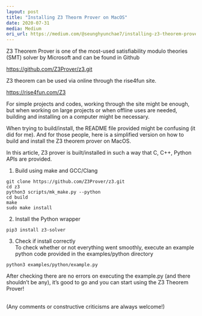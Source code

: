 ```yaml
---
layout: post
title: "Installing Z3 Theorm Prover on MacOS"
date: 2020-07-31
media: Medium
ori_url: https://medium.com/@seunghyunchae7/installing-z3-theorem-prover-on-macos-bcc0b28bd485
---
```


Z3 Theorem Prover is one of the most-used satisfiability modulo theories (SMT) solver by Microsoft and can be found in Github

https://github.com/Z3Prover/z3.git

Z3 theorem can be used via online through the rise4fun site.

https://rise4fun.com/Z3

For simple projects and codes, working through the site might be enough, but when working on large projects or when offline uses are needed, building and installing on a computer might be necessary.

When trying to build/install, the README file provided might be confusing (it did for me). And for those people, here is a simplified version on how to build and install the Z3 theorem prover on MacOS.

In this article, Z3 prover is built/installed in such a way that C, C++, Python APIs are provided.

1. Build using make and GCC/Clang
```
git clone https://github.com/Z3Prover/z3.git
cd z3
python3 scripts/mk_make.py --python
cd build
make
sudo make install
```

2. Install the Python wrapper
```
pip3 install z3-solver
```

3. Check if install correctly\
To check whether or not everything went smoothly, execute an example python code provided in the examples/python directory

```
python3 examples/python/example.py
```

After checking there are no errors on executing the example.py (and there shouldn’t be any), it’s good to go and you can start using the Z3 Theorem Prover!

<br>
(Any comments or constructive criticisms are always welcome!)
